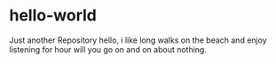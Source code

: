 # hello-world
Just another Repository
hello, i like long walks on the beach and enjoy listening for hour will you go on and on about nothing.
